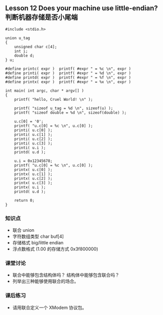 ## Lesson 12 Does your machine use little-endian? 判断机器存储是否小尾端
	#include <stdio.h>

	union u_tag 
	{
		unsigned char c[4];
		int i;
		double d;
	} u;

	#define printc( expr )	printf( #expr " = %c \n", expr )
	#define printi( expr )	printf( #expr " = %d \n", expr )
	#define printd( expr )	printf( #expr " = %f \n", expr )
	#define printx( expr )	printf( #expr " = %x \n", expr )

	int main( int argc, char * argv[] )
	{
		printf( "hello, Cruel World! \n" );

		printf( "sizeof u_tag = %d \n", sizeof(u) );
		printf( "sizeof double = %d \n", sizeof(double) );

		u.c[0] = '0';
		printf( "u.c[0] = %c \n", u.c[0] );
		printi( u.c[0] );
		printi( u.c[1] );
		printi( u.c[2] );
		printi( u.c[3] );
		printi( u.i );
		printd( u.d );
		
		u.i = 0x12345678;
		printf( "u.c[0] = %c \n", u.c[0] );
		printx( u.c[0] );
		printx( u.c[1] );
		printx( u.c[2] );
		printx( u.c[3] );
		printx( u.i );
		printd( u.d );

		return 0;
	}

### 知识点
* 联合 union
* 字符数组类型 char buf[4]
* 存储格式 big/little endian	
* 浮点数格式 (1.00 的存储方式 0x3f800000)

### 课堂讨论
* 联合中能够包含结构体吗？ 结构体中能够包含联合吗？
* 列举出三种能够使用联合的场合。

### 课后练习
* 请用联合定义一个 XModem 协议包。
